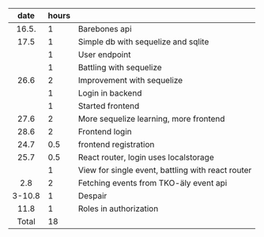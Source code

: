 | date  | hours | |
| :----:|:------| :-----|
| 16.5. | 1     | Barebones api|
| 17.5  | 1     | Simple db with sequelize and sqlite |
|       | 1     | User endpoint |
|       | 1     | Battling with sequelize |
| 26.6  | 2     | Improvement with sequelize |
|       | 1     | Login in backend |
|       | 1     | Started frontend |
| 27.6  | 2     | More sequelize learning, more frontend |
| 28.6  | 2     | Frontend login |
| 24.7  | 0.5   | frontend registration |
| 25.7  | 0.5   | React router, login uses localstorage |
|       | 1     | View for single event, battling with react router |
| 2.8   | 2     | Fetching events from TKO-äly event api |
| 3-10.8| 1    | Despair |
| 11.8  | 1    | Roles in authorization |
| Total | 18  |
